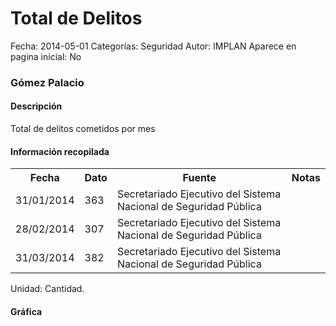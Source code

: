 Total de Delitos
=====

Fecha: 2014-05-01
Categorías: Seguridad
Autor: IMPLAN
Aparece en pagina inicial: No

### Gómez Palacio

#### Descripción

Total de delitos cometidos por mes

#### Información recopilada

<table class="table table-hover table-bordered matriz">
  <tr><th>Fecha</th><th>Dato</th><th>Fuente</th><th>Notas</th></tr>
  <tr><td class="centrado">31/01/2014</td><td class="derecha">363</td><td>Secretariado Ejecutivo del Sistema Nacional de Seguridad Pública</td><td></td></tr>
  <tr><td class="centrado">28/02/2014</td><td class="derecha">307</td><td>Secretariado Ejecutivo del Sistema Nacional de Seguridad Pública</td><td></td></tr>
  <tr><td class="centrado">31/03/2014</td><td class="derecha">382</td><td>Secretariado Ejecutivo del Sistema Nacional de Seguridad Pública</td><td></td></tr>
</table>

Unidad: Cantidad.

#### Gráfica

<div id="Morrisqsqrdnjd" class="grafica"></div>
  <!-- JAVASCRIPT DE LA GRAFICA EN Morrisqsqrdnjd -->
  <script>
  new Morris.Bar({
    element: 'Morrisqsqrdnjd',
    data: [
      { fecha: '2014-01-31', dato: 363 },
      { fecha: '2014-02-28', dato: 307 },
      { fecha: '2014-03-31', dato: 382 }
    ],
    xkey: 'fecha',
    ykeys: ['dato'],
    labels: ['Dato'],
    barColors: ['#FF5B02']
  });
  </script>
